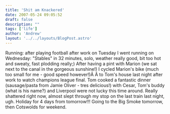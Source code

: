 ```yaml
---
title: 'Shit am Knackered'
date: 2007-05-24 09:05:52
draft: false
description: ""
tags: ['life']
author: 'Andrew'
layout: '../../layouts/BlogPost.astro'
---
```


Running: after playing football after work on Tuesday I went running on Wednesday: "Stables" in 32 minutes, solo, weather really good, bit too hot and sweaty, fast plodding really;) After having a pint with Marion (we sat next to the canal in the gorgeous sunshine!) I cycled Marion's bike (much too small for me - good speed however!)Â Â to Tom's house last night after work to watch champions league final. Tom cooked a fantastic dinner (sausage/pasta from Jamie Oliver - tres delicious!) with Cesar, Tom's buddy (what is his name?) and Liverpool were not lucky this time around. Really shattered right now, almost slept through my stop on the last train last night, ugh. Holiday for 4 days from tomorrow!!! Going to the Big Smoke tomorrow, then Cotswolds for weekend.
